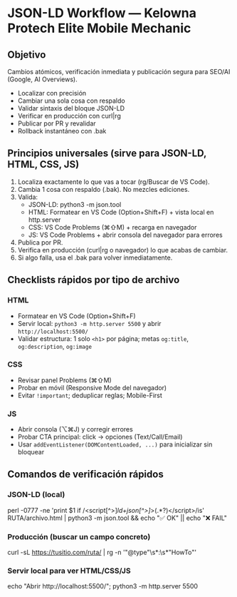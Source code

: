 # JSON-LD Workflow — Kelowna Protech Elite Mobile Mechanic

## Objetivo
Cambios atómicos, verificación inmediata y publicación segura para SEO/AI (Google, AI Overviews).
- Localizar con precisión
- Cambiar una sola cosa con respaldo
- Validar sintaxis del bloque JSON-LD
- Verificar en producción con curl|rg
- Publicar por PR y revalidar
- Rollback instantáneo con .bak

## Principios universales (sirve para JSON-LD, HTML, CSS, JS)
1) Localiza exactamente lo que vas a tocar (rg/Buscar de VS Code).
2) Cambia 1 cosa con respaldo (.bak). No mezcles ediciones.
3) Valida:
   - JSON-LD: python3 -m json.tool
   - HTML: Formatear en VS Code (Option+Shift+F) + vista local en http.server
   - CSS: VS Code Problems (⌘⇧M) + recarga en navegador
   - JS: VS Code Problems + abrir consola del navegador para errores
4) Publica por PR.
5) Verifica en producción (curl|rg o navegador) lo que acabas de cambiar.
6) Si algo falla, usa el .bak para volver inmediatamente.

## Checklists rápidos por tipo de archivo

### HTML
- Formatear en VS Code (Option+Shift+F)
- Servir local: `python3 -m http.server 5500` y abrir `http://localhost:5500/`
- Validar estructura: 1 solo `<h1>` por página; metas `og:title`, `og:description`, `og:image`

### CSS
- Revisar panel Problems (⌘⇧M)
- Probar en móvil (Responsive Mode del navegador)
- Evitar `!important`; deduplicar reglas; Mobile-First

### JS
- Abrir consola (⌥⌘J) y corregir errores
- Probar CTA principal: click → opciones (Text/Call/Email)
- Usar `addEventListener(DOMContentLoaded, ...)` para inicializar sin bloquear

## Comandos de verificación rápidos

### JSON-LD (local)
perl -0777 -ne 'print $1 if /<script[^>]*ld\+json[^>]*>(.*?)<\/script>/is' RUTA/archivo.html | python3 -m json.tool && echo "✅ OK" || echo "❌ FAIL"

### Producción (buscar un campo concreto)
curl -sL https://tusitio.com/ruta/ | rg -n '\"@type\"\s*:\s*\"HowTo\"'

### Servir local para ver HTML/CSS/JS
echo "Abrir http://localhost:5500/"; python3 -m http.server 5500
